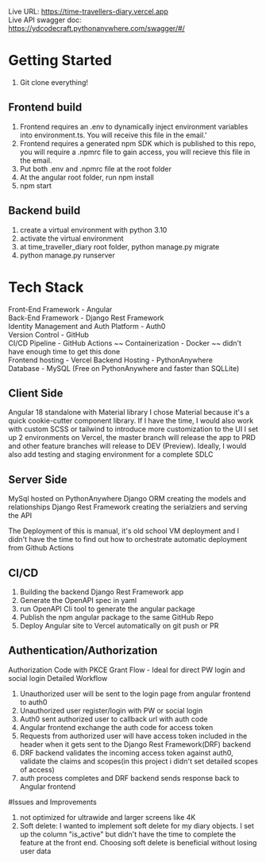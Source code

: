 Live URL: https://time-travellers-diary.vercel.app \
Live API swagger doc: https://ydcodecraft.pythonanywhere.com/swagger/#/

# Getting Started
1. Git clone everything!
## Frontend build
1. Frontend requires an .env to dynamically inject environment variables into environment.ts. You will receive this file in the email.'
2. Frontend requires a generated npm SDK which is published to this repo, you will require a .npmrc file to gain access, you will recieve this file in the email.
3. Put both .env and .npmrc file at the root folder
4. At the angular root folder, run npm install
5. npm start

## Backend build
1. create a virtual environment with python 3.10
2. activate the virtual environment
3. at time_traveller_diary root folder, python manage.py migrate
4. python manage.py runserver

# Tech Stack
Front-End Framework - Angular\
Back-End Framework - Django Rest Framework\
Identity Management and Auth Platform - Auth0\
Version Control - GitHub\
CI/CD Pipeline - GitHub Actions
~~ Containerization - Docker ~~ didn't have enough time to get this done\
Frontend hosting - Vercel 
Backend Hosting - PythonAnywhere\
Database - MySQL (Free on PythonAnywhere and faster than SQLLite)

## Client Side
Angular 18 standalone with Material library
I chose Material because it's a quick cookie-cutter component library. If I have the time, I would also work with custom SCSS or tailwind to introduce more customization to the UI
I set up 2 environments on Vercel, the master branch will release the app to PRD and other feature branches will release to DEV (Preview). Ideally, I would also add testing and staging environment for a complete SDLC

## Server Side
MySql hosted on PythonAnywhere
Django ORM creating the models and relationships
Django Rest Framework creating the serialziers and serving the API

The Deployment of this is manual, it's old school VM deployment and I didn't have the time to find out how to orchestrate automatic deployment from Github Actions

## CI/CD
1. Building the backend Django Rest Framework app
2. Generate the OpenAPI spec in yaml
3. run OpenAPI Cli tool to generate the angular package
4. Publish the npm angular package to the same GitHub Repo
5. Deploy Angular site to Vercel automatically on git push or PR
  

## Authentication/Authorization
Authorization Code with PKCE Grant Flow - Ideal for direct PW login and social login
Detailed Workflow
1. Unauthorized user will be sent to the login page from angular frontend to auth0
2. Unauthorized user register/login with PW or social login
3. Auth0 sent authorized user to callback url with auth code
4. Angular frontend exchange the auth code for access token
5. Requests from authorized user will have access token included in the header when it gets sent to the Django Rest Framework(DRF) backend
6. DRF backend validates the incoming access token against auth0, validate the claims and scopes(in this project i didn't set detailed scopes of access)
7. auth process completes and DRF backend sends response back to Angular frontend 

#Issues and Improvements
1. not optimized for ultrawide and larger screens like 4K
2. Soft delete: I wanted to implement soft delete for my diary objects. I set up the column "is_active" but didn't have the time to complete the feature at the front end. Choosing soft delete is beneficial without losing user data

